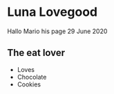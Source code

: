 # Luna Lovegood

Hallo Mario his page 29 June 2020

## The eat lover
* Loves
* Chocolate
* Cookies

